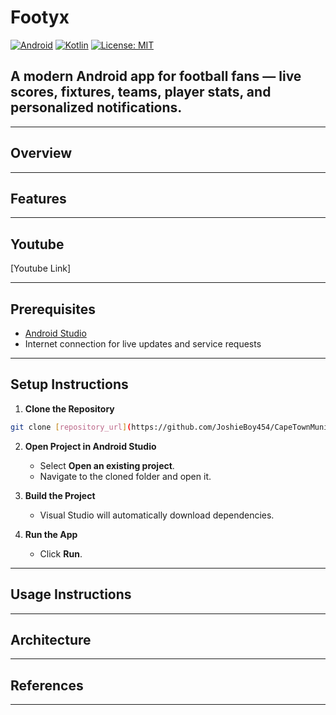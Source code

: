 # Footyx
[![Android](https://img.shields.io/badge/Platform-Android-green?logo=android)](https://developer.android.com)
[![Kotlin](https://img.shields.io/badge/Language-Kotlin-7f52ff?logo=kotlin&logoColor=white)](https://kotlinlang.org)
[![License: MIT](https://img.shields.io/badge/license-MIT-blue.svg)](#license)

## A modern Android app for football fans — live scores, fixtures, teams, player stats, and personalized notifications.

---

## Overview


---

## Features


---

## Youtube

[Youtube Link]

---

## Prerequisites

* [Android Studio](https://developer.android.com/studio)
* Internet connection for live updates and service requests

---

## Setup Instructions

1. **Clone the Repository**

```bash
git clone [repository_url](https://github.com/JoshieBoy454/CapeTownMunicipalityApp.git)
```

2. **Open Project in Android Studio**

   * Select **Open an existing project**.
   * Navigate to the cloned folder and open it.

3. **Build the Project**

   * Visual Studio will automatically download dependencies.

4. **Run the App**
   * Click **Run**.

---

## Usage Instructions


---

## Architecture

---

## References


---

